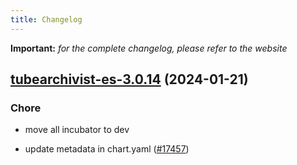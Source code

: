 ```yaml
---
title: Changelog
---
```


**Important:**
*for the complete changelog, please refer to the website*



## [tubearchivist-es-3.0.14](https://github.com/truecharts/charts/compare/tubearchivist-es-3.0.13...tubearchivist-es-3.0.14) (2024-01-21)

### Chore



- move all incubator to dev

- update metadata in chart.yaml ([#17457](https://github.com/truecharts/charts/issues/17457))